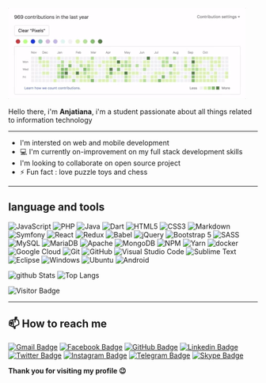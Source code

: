 ![](./giphy-3.gif)

Hello there, i'm **Anjatiana**, i'm a student passionate about all things related to information technology

---
- I'm intersted on web and mobile development
- 💻 I'm currently on-improvement on my full stack development skills
- I'm looking to collaborate on open source project
- ⚡ Fun fact : love puzzle toys and chess

---
language and tools 
---

![JavaScript](https://img.shields.io/badge/-JavaScript-black?style=flat-square&logo=javascript)
![PHP](https://img.shields.io/badge/PHP-777BB4?style=for-the-badge&logo=php&logoColor=white)
![Java](https://img.shields.io/badge/-java-E34A86?style=flat-square&logo=java)
![Dart](https://img.shields.io/badge/dart-%230175C2.svg?style=for-the-badge&logo=dart&logoColor=white)
![HTML5](https://img.shields.io/badge/-HTML5-E34F26?style=flat-square&logo=html5&logoColor=white)
![CSS3](https://img.shields.io/badge/-CSS3-1572B6?style=flat-square&logo=css3)
![Markdown](https://img.shields.io/badge/markdown-%23000000.svg?style=for-the-badge&logo=markdown&logoColor=white)
![Symfony](https://img.shields.io/badge/symfony-%23000000.svg?style=for-the-badge&logo=symfony&logoColor=white)
![React](https://img.shields.io/badge/-React-black?style=flat-square&logo=react)
![Redux](https://img.shields.io/badge/redux-%23593d88.svg?style=for-the-badge&logo=redux&logoColor=white)
![Babel](https://img.shields.io/badge/Babel-F9DC3e?style=for-the-badge&logo=babel&logoColor=black)
![jQuery](https://img.shields.io/badge/jquery-%230769AD.svg?style=for-the-badge&logo=jquery&logoColor=white)
![Bootstrap 5](https://img.shields.io/badge/-Bootstrap-563D7C?style=flat-square&logo=bootstrap)
![SASS](https://img.shields.io/badge/SASS-hotpink.svg?style=for-the-badge&logo=SASS&logoColor=white)
![MySQL](https://img.shields.io/badge/-MySQL-black?style=flat-square&logo=mysql)
![MariaDB](https://img.shields.io/badge/MariaDB-003545?style=for-the-badge&logo=mariadb&logoColor=white)
![Apache](https://img.shields.io/badge/apache-%23D42029.svg?style=for-the-badge&logo=apache&logoColor=white)
![MongoDB](https://img.shields.io/badge/-MongoDB-black?style=flat-square&logo=mongodb)
![NPM](https://img.shields.io/badge/NPM-%23000000.svg?style=for-the-badge&logo=npm&logoColor=white)
![Yarn](https://img.shields.io/badge/yarn-%232C8EBB.svg?style=for-the-badge&logo=yarn&logoColor=white)
![docker](https://img.shields.io/badge/-Docker-black?style=flat-square&logo=docker)
![Google Cloud](https://img.shields.io/badge/Google%20Cloud-black?style=flat-square&logo=google-cloud)
![Git](https://img.shields.io/badge/-Git-black?style=flat-square&logo=git)
![GitHub](https://img.shields.io/badge/-GitHub-181717?style=flat-square&logo=github)
![Visual Studio Code](https://img.shields.io/badge/Visual%20Studio%20Code-0078d7.svg?style=for-the-badge&logo=visual-studio-code&logoColor=white)
![Sublime Text](https://img.shields.io/badge/sublime_text-%23575757.svg?style=for-the-badge&logo=sublime-text&logoColor=important)
![Eclipse](https://img.shields.io/badge/Eclipse-FE7A16.svg?style=for-the-badge&logo=Eclipse&logoColor=white)
![Windows](https://img.shields.io/badge/Windows-0078D6?style=for-the-badge&logo=windows&logoColor=white)
![Ubuntu](https://img.shields.io/badge/Ubuntu-E95420?style=for-the-badge&logo=ubuntu&logoColor=white)
![Android](https://img.shields.io/badge/Android-3DDC84?style=for-the-badge&logo=android&logoColor=white)

![github Stats](https://github-readme-stats.vercel.app/api?username=ajvirtual&count_private=true&show_icons=true&include_all_commits=true)
![Top Langs](https://github-readme-stats.vercel.app/api/top-langs/?username=ajvirtual&hide=TeX&layout=compact)

![Visitor Badge](https://visitor-badge.laobi.icu/badge?page_id=ajvirtual.ajvirtual)

---
📫 How to reach me
---
[![Gmail Badge](https://img.shields.io/badge/-ramarajaona.ramar@gmail.com-c14438?style=for-the-badge&logo=Gmail&logoColor=white&link=mailto:ramarajaona.ramar@gmail.com)](mailto:ramarajaona.ramar@gmail.com)
[![Facebook Badge](https://img.shields.io/badge/-facebook-white?style=for-the-badge&logo=facebook&logoColor=blue&link=https://www.facebook.com/profile.php?id=100008712000889)](https://www.facebook.com/profile.php?id=100008712000889)
[![GitHub Badge](https://img.shields.io/badge/-GitHub-181717?style=for-the-badge&logo=github&link=https://github.com/ajvirtual)](https://github.com/ajvirtual)
[![Linkedin Badge](https://img.shields.io/badge/-linkedin-0077B5?style=for-the-badge&logo=Linkedin&logoColor=white&link=https://www.linkedin.com/in/anjatiana-ramarajaona-7949681b9)](https://www.linkedin.com/in/anjatiana-ramarajaona-7949681b9)
[![Twitter Badge](https://img.shields.io/badge/Twitter-1DA1F2?style=for-the-badge&logo=twitter&logoColor=white&link=https://www.twitter.com/ajramarajaona)](https://www.twitter.com/ajramarajaona)
[![Instagram Badge](https://img.shields.io/badge/-@anjatianarm-E4405F?style=for-the-badge&logo=instagram&logoColor=white&link=https://instagram.com/anjatianarm/)](https://instagram.com/anjatianarm)
[![Telegram Badge](https://img.shields.io/badge/-ajtvirt-blue?style=for-the-badge&logo=telegram&logoColor=white&link=https://instagram.com/kanna6501/)](https://instagram.com/kanna6501)
[![Skype Badge](https://img.shields.io/badge/Skype-00AFF0?style=for-the-badge&logo=skype&logoColor=white)]()

**Thank you for visiting my profile 😉**
